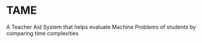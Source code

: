 TAME
====

A Teacher Aid System that helps evaluate Machine Problems of students by comparing time complexities
